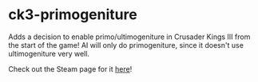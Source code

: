 # ck3-primogeniture
Adds a decision to enable primo/ultimogeniture in Crusader Kings III from the start of the game! AI will only do primogeniture, since it doesn't use ultimogeniture very well.

Check out the Steam page for it [here](https://steamcommunity.com/sharedfiles/filedetails/?id=2321070912)!
